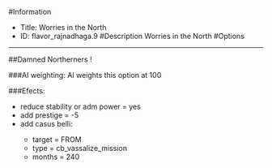#Information
 - Title: Worries in the North
 - ID: flavor_rajnadhaga.9
#Description
Worries in the North
#Options

___
##Damned Northerners !

###AI weighting:
AI weights this option at 100


###Efects:<ul><li>reduce stability or adm power = yes</li><li>add prestige = -5</li><li>add casus belli:</li><ul><li>target = FROM</li><li>type = cb_vassalize_mission</li><li>months = 240</li></ul></ul>
